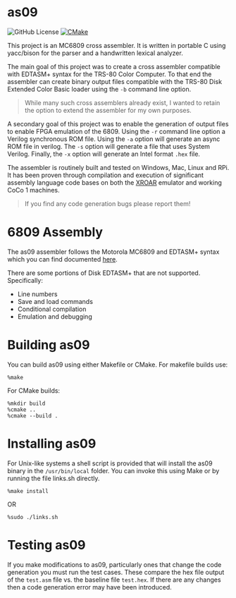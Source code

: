 # as09
![GitHub License](https://img.shields.io/github/license/mseminatore/as09)
[![CMake](https://github.com/mseminatore/as09/actions/workflows/cmake.yml/badge.svg)](https://github.com/mseminatore/as09/actions/workflows/cmake.yml)

This project is an MC6809 cross assembler. It is written in portable C using
yacc/bison for the parser and a handwritten lexical analyzer.

The main goal of this project was to create a cross assembler compatible with 
EDTASM+ syntax for the TRS-80 Color Computer. To that end the assembler can 
create binary output files compatible with the TRS-80 Disk Extended Color Basic
loader using the `-b` command line option.

> While many such cross assemblers already exist, I wanted to retain the option
> to extend the assembler for my own purposes.

A secondary goal of this project was to enable the generation of output files
to enable FPGA emulation of the 6809. Using the `-r` command line option a
Verilog synchronous ROM file. Using the `-a` option will generate an async
ROM file in verilog. The `-s` option will generate a file that uses System
Verilog. Finally, the `-x` option will generate an Intel format `.hex` file.

The assembler is routinely built and tested on Windows, Mac, Linux and RPi. It
has been proven through compilation and execution of significant assembly 
language code bases on both the [XROAR](https://colorcomputerarchive.com/xroar-online/) emulator and working CoCo 1 machines.

> If you find any code generation bugs please report them!

# 6809 Assembly

The as09 assembler follows the Motorola MC6809 and EDTASM+ syntax which you can
find documented [here](https://colorcomputerarchive.com/repo/Documents/Books/Motorola%206809%20and%20Hitachi%206309%20Programming%20Reference%20(Darren%20Atkinson).pdf).

There are some portions of Disk EDTASM+ that are not supported. Specifically:

- Line numbers
- Save and load commands
- Conditional compilation
- Emulation and debugging

# Building as09

You can build as09 using either Makefile or CMake. For makefile builds use:

```
%make
```

For CMake builds:

```
%mkdir build
%cmake ..
%cmake --build .
```

# Installing as09

For Unix-like systems a shell script is provided that will install the as09 binary in the `/usr/bin/local` folder. You can invoke this using Make or by running the file links.sh directly.

```
%make install
```

OR

```
%sudo ./links.sh
```

# Testing as09

If you make modifications to as09, particularly ones that change the code generation you must run the test cases. These compare the hex file output of the `test.asm` file vs. the baseline file `test.hex`. If there are any changes then a code generation error may have been introduced.